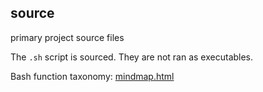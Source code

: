## source

primary project source files

The ```.sh``` script is sourced. They are not ran as executables.

Bash function taxonomy: [mindmap.html](../mindmap/mindmap.html)



